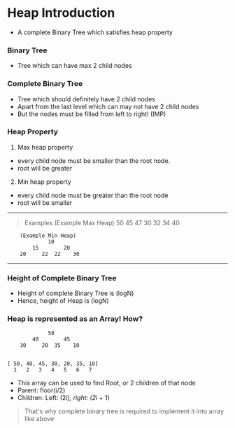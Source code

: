 # Heap Introduction
- A complete Binary Tree which satisfies heap property

### Binary Tree
- Tree which can have max 2 child nodes

### Complete Binary Tree
- Tree which should definitely have 2 child nodes
- Apart from the last level which can may not have 2 child nodes
- But the nodes must be filled from left to right! (IMP)

### Heap Property
1. Max heap property
- every child node must be smaller than the root node.
- root will be greater

2. Min heap property
- every child node must be greater than the root node
- root will be smaller

---
> Examples
        (Example Max Heap)
                 50
            45        47
        30     32  34    40

        (Example Min Heap)
                 10
            15        20
        20     22  22    30

---

### Height of Complete Binary Tree
- Height of complete Binary Tree is (logN)
- Hence, height of Heap is (logN)

### Heap is represented as an Array! How?

                 50
            40        45
        30     20  35    10
  
  
    [ 50, 40, 45, 30, 20, 35, 10]
      1   2   3   4   5   6   7

- This array can be used to find Root, or 2 children of that node
- Parent: floor(i/2)
- Children: Left: (2*i), right: (2*i + 1)

> That's why complete binary tree is required to implement it into array like above


